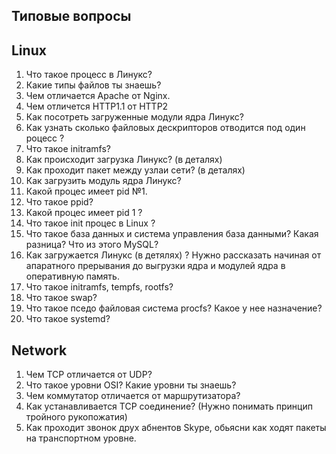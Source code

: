 Типовые вопросы 
----

## Linux 

1. Что такое процесс в Линукс?  
2. Какие типы файлов ты знаешь?
3. Чем отличается Apache от Nginx.
4. Чем отличется  HTTP1.1 от HTTP2 
5. Как посотреть загруженные модули ядра Линукс?
6. Как узнать сколько файловых дескрипторов отводится под один роцесс ? 
7. Что такое initramfs? 
8. Как происходит загрузка Линукс? (в деталях)
9. Как проходит пакет между узлаи сети? (в деталях)
10. Как загрузить модуль ядра Линукс?
11. Какой процес имеет pid №1. 
12. Что такое ppid?
13. Какой процес имеет pid 1 ? 
14. Что такое init процес в Linux ? 
15. Что такое база данных  и система управления база данными? Какая разница? Что из этого MySQL? 
16. Как загружается Линукс (в детялях) ? Нужно рассказать начиная от апаратного прерывания до выгрузки ядра и модулей ядра в оперативную память. 
17. Что такое  initramfs, tempfs, rootfs? 
18. Что такое  swap? 
19. Что  такое пседо файловая система procfs? Какое у нее назначение? 
20. Что  такое systemd? 

## Network 

1. Чем TCP  отличается от UDP?
2. Что такое уровни OSI? Какие уровни ты знаешь? 
2. Чем коммутатор отличается от маршрутизатора? 
3. Как устанавливается TCP соединение?  (Нужно понимать принцип тройного рукопожатия)
4. Как проходит звонок друх абнентов Skype, обьясни как ходят пакеты на транспортном уровне.